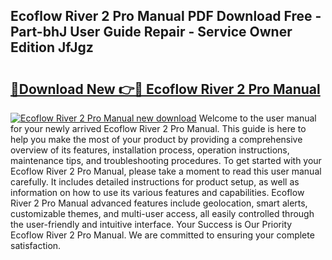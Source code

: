 ## Ecoflow River 2 Pro Manual PDF Download Free - Part-bhJ User Guide Repair - Service Owner Edition JfJgz

# <h2><a href="http://bc45802.oget.top/?id=Ecoflow+River+2+Pro+Manual">🔗Download New 👉🔴 Ecoflow River 2 Pro Manual</a></h2>

[![Ecoflow River 2 Pro Manual new download](https://i.imgur.com/5g1atiW.png)](http://bc45802.oget.top/?id=Ecoflow+River+2+Pro+Manual)
Welcome to the user manual for your newly arrived Ecoflow River 2 Pro Manual. This guide is here to help you make the most of your product by providing a comprehensive overview of its features, installation process, operation instructions, maintenance tips, and troubleshooting procedures. To get started with your Ecoflow River 2 Pro Manual, please take a moment to read this user manual carefully. It includes detailed instructions for product setup, as well as information on how to use its various features and capabilities. Ecoflow River 2 Pro Manual advanced features include geolocation, smart alerts, customizable themes, and multi-user access, all easily controlled through the user-friendly and intuitive interface. Your Success is Our Priority Ecoflow River 2 Pro Manual. We are committed to ensuring your complete satisfaction.
